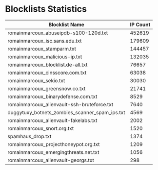 # Blocklists Statistics
| Blocklist Name | IP Count |
|----|----|
| romainmarcoux_abuseipdb-s100-120d.txt | 452619 |
| romainmarcoux_isc.sans.edu.txt | 179609 |
| romainmarcoux_stamparm.txt | 144457 |
| romainmarcoux_malicious-ip.txt | 132035 |
| romainmarcoux_blocklist.de-all.txt | 76657 |
| romainmarcoux_cinsscore.com.txt | 63038 |
| romainmarcoux_sekio.txt | 30030 |
| romainmarcoux_greensnow.co.txt | 21741 |
| romainmarcoux_binarydefense.com.txt | 8529 |
| romainmarcoux_alienvault-ssh-bruteforce.txt | 7640 |
| duggytuxy_botnets_zombies_scanner_spam_ips.txt | 4569 |
| romainmarcoux_alienvault-fakelabs.txt | 2002 |
| romainmarcoux_snort.org.txt | 1520 |
| spamhaus_drop.txt | 1374 |
| romainmarcoux_projecthoneypot.org.txt | 1209 |
| romainmarcoux_emergingthreats.net.txt | 1056 |
| romainmarcoux_alienvault-georgs.txt | 298 |
